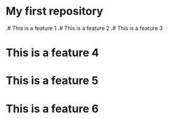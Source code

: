 ﻿# My first repository
.# This is a feature 1
.# This is a feature 2
.# This is a feature 3
# This is a feature 4
# This is a feature 5
# This is a feature 6
